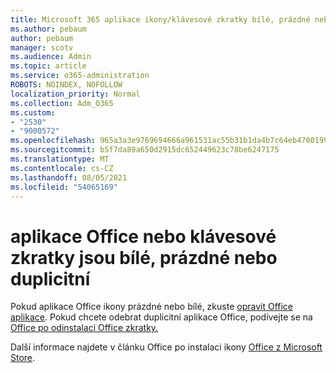 ```yaml
---
title: Microsoft 365 aplikace ikony/klávesové zkratky bílé, prázdné nebo duplicitní
ms.author: pebaum
author: pebaum
manager: scotv
ms.audience: Admin
ms.topic: article
ms.service: o365-administration
ROBOTS: NOINDEX, NOFOLLOW
localization_priority: Normal
ms.collection: Adm_O365
ms.custom:
- "2530"
- "9000572"
ms.openlocfilehash: 965a3a3e9769694666a961531ac55b31b1da4b7c64eb4700199df8cbcf2152d7
ms.sourcegitcommit: b5f7da89a650d2915dc652449623c78be6247175
ms.translationtype: MT
ms.contentlocale: cs-CZ
ms.lasthandoff: 08/05/2021
ms.locfileid: "54065169"
---
```

# <a name="office-app-icons-or-shortcuts-are-white-blank-or-duplicate"></a>aplikace Office nebo klávesové zkratky jsou bílé, prázdné nebo duplicitní

Pokud aplikace Office ikony prázdné nebo bílé, zkuste [opravit Office aplikace](https://support.office.com/article/repair-an-office-application-7821d4b6-7c1d-4205-aa0e-a6b40c5bb88b). Pokud chcete odebrat duplicitní aplikace Office, podívejte se na [Office po odinstalaci Office zkratky.](https://support.office.com/article/office-shortcuts-remain-after-office-uninstall-cc04b8e2-6e91-4c10-94af-9359e595d565)

Další informace najdete v článku Office po instalaci ikony [Office z Microsoft Store](https://support.office.com/article/office-icons-are-blank-after-installing-office-from-the-microsoft-store-7cdaebde-93d5-4873-b767-d9ddc0474d59).